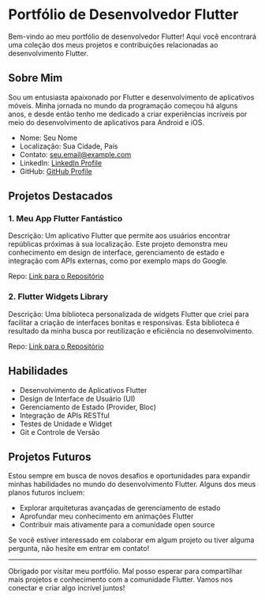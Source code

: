 # Portfólio de Desenvolvedor Flutter

Bem-vindo ao meu portfólio de desenvolvedor Flutter! Aqui você encontrará uma coleção dos meus projetos e contribuições relacionadas ao desenvolvimento Flutter.

## Sobre Mim

Sou um entusiasta apaixonado por Flutter e desenvolvimento de aplicativos móveis. Minha jornada no mundo da programação começou há alguns anos, e desde então tenho me dedicado a criar experiências incríveis por meio do desenvolvimento de aplicativos para Android e iOS.

- Nome: Seu Nome
- Localização: Sua Cidade, País
- Contato: seu.email@example.com
- LinkedIn: [LinkedIn Profile](https://www.linkedin.com/in/lagsantos/)
- GitHub: [GitHub Profile](https://github.com/pajeeh)

## Projetos Destacados

### 1. Meu App Flutter Fantástico
Descrição: Um aplicativo Flutter que permite aos usuários encontrar repúblicas próximas à sua localização. Este projeto demonstra meu conhecimento em design de interface, gerenciamento de estado e integração com APIs externas, como por exemplo maps do Google.

Repo: [Link para o Repositório](https://github.com/pajeeh/App-Republicas)

### 2. Flutter Widgets Library
Descrição: Uma biblioteca personalizada de widgets Flutter que criei para facilitar a criação de interfaces bonitas e responsivas. Esta biblioteca é resultado da minha busca por reutilização e eficiência no desenvolvimento.

Repo: [Link para o Repositório](https://github.com/seu-nome-de-usuário/flutter-widgets-library)

## Habilidades

- Desenvolvimento de Aplicativos Flutter
- Design de Interface de Usuário (UI)
- Gerenciamento de Estado (Provider, Bloc)
- Integração de APIs RESTful
- Testes de Unidade e Widget
- Git e Controle de Versão

## Projetos Futuros

Estou sempre em busca de novos desafios e oportunidades para expandir minhas habilidades no mundo do desenvolvimento Flutter. Alguns dos meus planos futuros incluem:

- Explorar arquiteturas avançadas de gerenciamento de estado
- Aprofundar meu conhecimento em animações Flutter
- Contribuir mais ativamente para a comunidade open source

Se você estiver interessado em colaborar em algum projeto ou tiver alguma pergunta, não hesite em entrar em contato!

---

Obrigado por visitar meu portfólio. Mal posso esperar para compartilhar mais projetos e conhecimento com a comunidade Flutter. Vamos nos conectar e criar algo incrível juntos!

